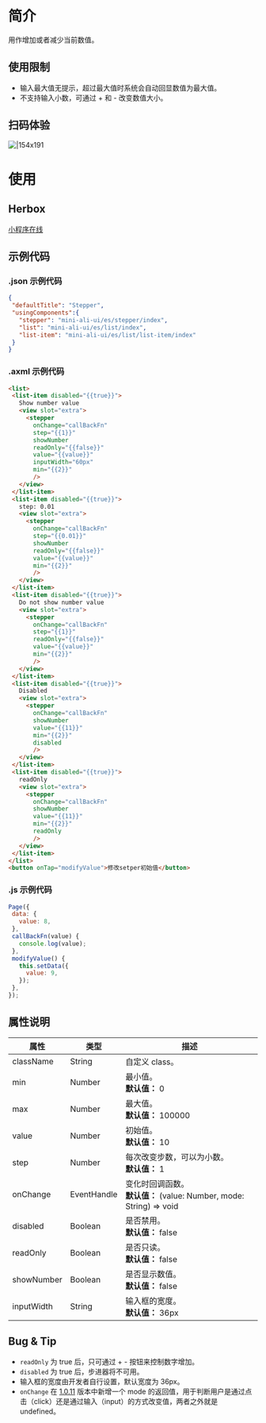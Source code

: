 
# 简介
用作增加或者减少当前数值。

## 使用限制

- 输入最大值无提示，超过最大值时系统会自动回显数值为最大值。
- 不支持输入小数，可通过 + 和 - 改变数值大小。

## 扫码体验
![|154x191](https://mdn.alipayobjects.com/afts/img/A*gqXoR7cfXEIAAAAAAAAAAABkAa8wAA/original?bz=openpt_doc&t=4OayCa-_FTmgpn0bxjykTQAAAABkMK8AAAAA#align=left&display=inline&height=191&margin=%5Bobject%20Object%5D&originHeight=191&originWidth=154&status=done&style=none&width=154)

# 使用

## Herbox
[小程序在线](https://herbox-embed.alipay.com/s/doc-aliui-stepper?theme=light&previewZoom=75&chInfo=openhome-doc) 

## 示例代码

### .json 示例代码
```json
{
 "defaultTitle": "Stepper",
 "usingComponents":{
   "stepper": "mini-ali-ui/es/stepper/index",
   "list": "mini-ali-ui/es/list/index",
   "list-item": "mini-ali-ui/es/list/list-item/index"
 }
}
```

### .axml 示例代码
```html
<list>
 <list-item disabled="{{true}}">
   Show number value
   <view slot="extra">
     <stepper
       onChange="callBackFn"
       step="{{1}}"
       showNumber
       readOnly="{{false}}"
       value="{{value}}"
       inputWidth="60px"
       min="{{2}}"
       />
   </view>
 </list-item>
 <list-item disabled="{{true}}">
   step: 0.01
   <view slot="extra">
     <stepper
       onChange="callBackFn"
       step="{{0.01}}"
       showNumber
       readOnly="{{false}}"
       value="{{value}}"
       min="{{2}}"
       />
   </view>
 </list-item>
 <list-item disabled="{{true}}">
   Do not show number value
   <view slot="extra">
     <stepper
       onChange="callBackFn"
       step="{{1}}"
       readOnly="{{false}}"
       value="{{value}}"
       min="{{2}}"
       />
   </view>
 </list-item>
 <list-item disabled="{{true}}">
   Disabled
   <view slot="extra">
     <stepper
       onChange="callBackFn"
       showNumber
       value="{{11}}"
       min="{{2}}"
       disabled
       />
   </view>
 </list-item>
 <list-item disabled="{{true}}">
   readOnly
   <view slot="extra">
     <stepper
       onChange="callBackFn"
       showNumber
       value="{{11}}"
       min="{{2}}"
       readOnly
       />
   </view>
 </list-item>
</list>
<button onTap="modifyValue">修改setper初始值</button>
```

### .js 示例代码
```javascript
Page({
 data: {
   value: 8,
 },
 callBackFn(value) {
   console.log(value);
 },
 modifyValue() {
   this.setData({
     value: 9,
   });
 },
});
```

## 属性说明
| **属性** | **类型** | **描述** |
| --- | --- | --- |
| className | String | 自定义 class。 |
| min | Number | 最小值。<br />**默认值：** 0 |
| max | Number | 最大值。<br />**默认值：** 100000 |
| value | Number | 初始值。<br />**默认值：** 10 |
| step | Number | 每次改变步数，可以为小数。<br />**默认值：** 1 |
| onChange | EventHandle | 变化时回调函数。<br />**默认值：** (value: Number, mode: String) => void |
| disabled | Boolean | 是否禁用。<br />**默认值：** false |
| readOnly | Boolean | 是否只读。<br />**默认值：** false |
| showNumber | Boolean | 是否显示数值。<br />**默认值：** false |
| inputWidth | String | 输入框的宽度。<br />**默认值：** 36px |


## Bug & Tip

- `readOnly` 为 true 后，只可通过 + - 按钮来控制数字增加。
- `disabled` 为 true 后，步进器将不可用。
- 输入框的宽度由开发者自行设置，默认宽度为 36px。
- `onChange` 在 [1.0.11](https://www.npmjs.com/package/mini-ali-ui?activeTab=versions) 版本中新增一个 mode 的返回值，用于判断用户是通过点击（click）还是通过输入（input）的方式改变值，两者之外就是 undefined。
